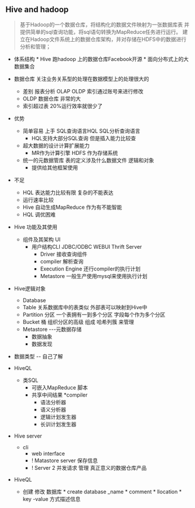 ## Hive and hadoop
> 基于Hadoop的一个数据仓库，将结构化的数据文件映射为一张数据库表
并提供简单的sql查询功能，将sql语句转换为MapReduce任务进行运行。 
建立在Hadoop文件系统上的数据仓库架构，并对存储在HDFS中的数据进行分析和管理；


* 体系结构
		* Hive 跑hadoop 上的数据仓库Facebook开源
		* 面向分布式上的大数据集合

* 数据仓库 关注业务关系型的处理在数据模型上的处理很大的
	 * 差别 报表分析 OLAP OLDP 索引通过账号来进行修改
	 * OLDP 数据仓库 非常的大
	 * 索引超过表 20%运行效率就很少了
	 
* 优势
	* 简单容易 上手 SQL查询语言HQL SQL分析查询语言
		* HQL支持大部分SQL查询 但是插入能力比较查
	* 超大数据的设计计算扩展能力
		* MR作为计算引擎 HDFS 作为存储系统
	* 统一的元数据管库 表的定义涉及什么数据文件 逻辑和对象
		* 提供给其他框架使用
	
* 不足
	* HQL 表达能力比较有限 复杂的不能表达
	* 运行速率比较
	* Hive 自动生成MapReduce 作为有不能智能
	* HQL 调优困难


* Hive 功能及其使用
  * 组件及其架构 UI
	  * 用户结构CLI JDBC/ODBC WEBUI Thrift Server
	 	  * Driver 接收查询组件
	 	  * compiler 解析查询
	 	  * Execution Engine 还行compiler的执行计划
	 	  * Metastore  一般生产使用mysql来使用执行计划

* Hive逻辑对象
	* Database 
	* Table  关系数据库中的表类似 外部表可以映射到Hive中
	* Partition 分区 一个表拥有一到多个分区 字段每个作为多个分区
	* Bucket 桶  组织分区的高级 组成 哈希列簇 来管理
	* Metastore  ---元数据存储
	 	* 数据抽象
	 	* 数据发现

* 数据类型 -- 自己了解

* HiveQL
  * 类SQL
	* 可嵌入MapReduce 脚本
	* 共享中间结果
    *compiler
  	  * 语法分析器
  	  * 语义分析器
  	  * 逻辑计划发生器
  	  * 长训计划发生器

* Hive server
  * cli 
	* web interface  
	* ! Matastore server 保存信息 
	* ! Server 2 并发请求 管理 真正意义的数据仓库产品
	
* HiveQL
  * 创建 修改 数据库
		* create database _name 
		* comment 
	 	* llocation
	 	* key -value 方式描述信息

